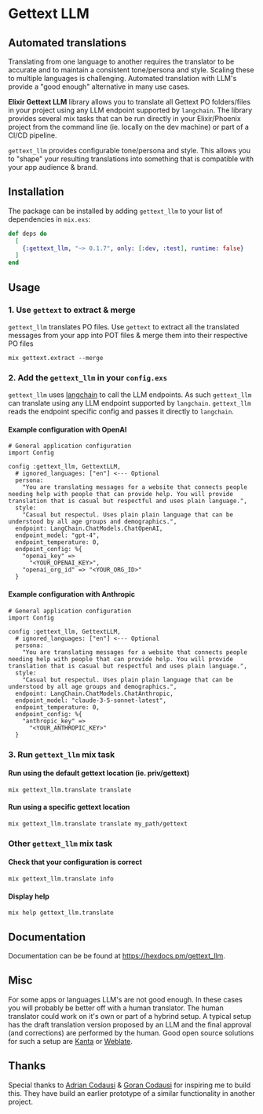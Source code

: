 # Gettext LLM

## Automated translations

Translating from one language to another requires the translator to be accurate and to maintain a consistent tone/persona and style. 
Scaling these to multiple languages is challenging. Automated translation with LLM's provide a "good enough" alternative in many use cases.

**Elixir Gettext LLM** library allows you to translate all Gettext PO folders/files in your project using any LLM endpoint supported by `langchain`. 
The library provides several mix tasks that can be run directly in your Elixir/Phoenix project from the command line (ie. locally on the dev machine) or part of a CI/CD pipeline.

`gettext_llm` provides configurable tone/persona and style. This allows you to "shape" your resulting translations into something that is compatible with your app audience & brand.

## Installation

The package can be installed by adding `gettext_llm` to your list of dependencies in `mix.exs`:

```elixir
def deps do
  [
    {:gettext_llm, "~> 0.1.7", only: [:dev, :test], runtime: false}
  ]
end
```

## Usage

### 1. Use `gettext` to extract & merge
`gettext_llm` translates PO files. Use `gettext` to extract all the translated messages from your app into POT files & merge them into their respective PO files
```
mix gettext.extract --merge
```

### 2. Add the `gettext_llm` in your `config.exs` 

`gettext_llm` uses [langchain](https://github.com/brainlid/langchain) to call the LLM endpoints. As such `gettext_llm` can translate using any LLM endpoint supported by `langchain`. `gettext_llm` reads the endpoint specific config and passes it directly to `langchain`.

#### Example configuration with OpenAI
```
# General application configuration
import Config

config :gettext_llm, GettextLLM,
  # ignored_languages: ["en"] <--- Optional
  persona:
    "You are translating messages for a website that connects people needing help with people that can provide help. You will provide translation that is casual but respectful and uses plain language.",
  style:
    "Casual but respectul. Uses plain plain language that can be understood by all age groups and demographics.",
  endpoint: LangChain.ChatModels.ChatOpenAI,
  endpoint_model: "gpt-4",
  endpoint_temperature: 0,
  endpoint_config: %{
    "openai_key" =>
      "<YOUR_OPENAI_KEY>",
    "openai_org_id" => "<YOUR_ORG_ID>"
  }
```

#### Example configuration with Anthropic
```
# General application configuration
import Config

config :gettext_llm, GettextLLM,
  # ignored_languages: ["en"] <--- Optional
  persona:
    "You are translating messages for a website that connects people needing help with people that can provide help. You will provide translation that is casual but respectful and uses plain language.",
  style:
    "Casual but respectul. Uses plain plain language that can be understood by all age groups and demographics.",
  endpoint: LangChain.ChatModels.ChatAnthropic,
  endpoint_model: "claude-3-5-sonnet-latest",
  endpoint_temperature: 0,
  endpoint_config: %{
    "anthropic_key" =>
      "<YOUR_ANTHROPIC_KEY>"
  }
```

### 3. Run `gettext_llm` mix task

#### Run using the default gettext location (ie. priv/gettext)
```
mix gettext_llm.translate translate
```

#### Run using a specific gettext location
```
mix gettext_llm.translate translate my_path/gettext 
```


### Other `gettext_llm` mix task

#### Check that your configuration is correct
```
mix gettext_llm.translate info
```

#### Display help
```
mix help gettext_llm.translate 
```

## Documentation
Documentation can be be found at <https://hexdocs.pm/gettext_llm>.

## Misc
For some apps or languages LLM's are not good enough. In these cases you will probably be better off with a human translator. The human translator could work on it's own or part of a hybrind setup. A typical setup has the draft translation version proposed by an LLM and the final approval (and corrections) are performed by the human. Good open source solutions for such a setup are [Kanta](https://github.com/curiosum-dev/kanta) or [Weblate](https://github.com/WeblateOrg/weblate).

## Thanks
Special thanks to [Adrian Codausi](https://github.com/AdrianCDS) & [Goran Codausi](https://github.com/goran-cds) for inspiring me to build this.
They have build an earlier prototype of a similar functionality in another project.